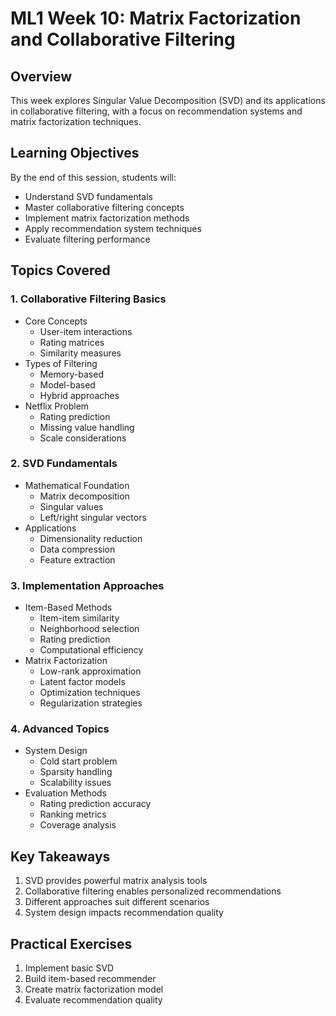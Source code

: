 # ML1 Week 10: Matrix Factorization and Collaborative Filtering

## Overview
This week explores Singular Value Decomposition (SVD) and its applications in collaborative filtering, with a focus on recommendation systems and matrix factorization techniques.

## Learning Objectives
By the end of this session, students will:
- Understand SVD fundamentals
- Master collaborative filtering concepts
- Implement matrix factorization methods
- Apply recommendation system techniques
- Evaluate filtering performance

## Topics Covered

### 1. Collaborative Filtering Basics
- Core Concepts
  * User-item interactions
  * Rating matrices
  * Similarity measures
- Types of Filtering
  * Memory-based
  * Model-based
  * Hybrid approaches
- Netflix Problem
  * Rating prediction
  * Missing value handling
  * Scale considerations

### 2. SVD Fundamentals
- Mathematical Foundation
  * Matrix decomposition
  * Singular values
  * Left/right singular vectors
- Applications
  * Dimensionality reduction
  * Data compression
  * Feature extraction


### 3. Implementation Approaches
- Item-Based Methods
  * Item-item similarity
  * Neighborhood selection
  * Rating prediction
  * Computational efficiency
- Matrix Factorization
  * Low-rank approximation
  * Latent factor models
  * Optimization techniques
  * Regularization strategies

### 4. Advanced Topics
- System Design
  * Cold start problem
  * Sparsity handling
  * Scalability issues
- Evaluation Methods
  * Rating prediction accuracy
  * Ranking metrics
  * Coverage analysis

## Key Takeaways
1. SVD provides powerful matrix analysis tools
2. Collaborative filtering enables personalized recommendations
3. Different approaches suit different scenarios
4. System design impacts recommendation quality

## Practical Exercises
1. Implement basic SVD
2. Build item-based recommender
3. Create matrix factorization model
4. Evaluate recommendation quality 